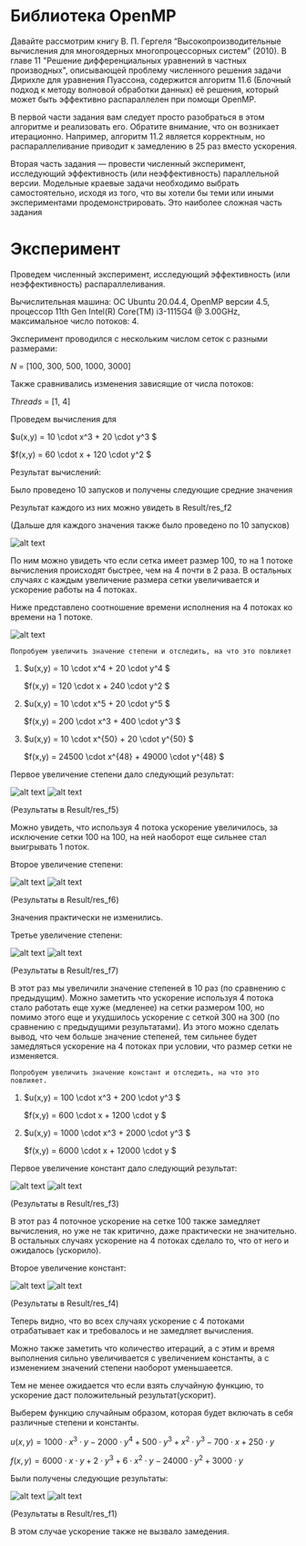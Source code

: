 # Библиотека OpenMP
Давайте рассмотрим книгу В. П. Гергеля “Высокопроизводительные вычисления для многоядерных многопроцессорных систем” (2010). В главе 11 "Решение дифференциальных уравнений в частных производных", описывающей проблему численного решения задачи Дирихле для уравнения Пуассона, содержится алгоритм 11.6 (Блочный подход к методу волновой обработки данных) её решения, который может быть эффективно распараллелен при помощи OpenMP.

В первой части задания вам следует просто разобраться в этом алгоритме и реализовать его. Обратите внимание, что он возникает итерационно. Например, алгоритм 11.2 является корректным, но распараллеливание приводит к замедлению в 25 раз вместо ускорения.

Вторая часть задания — провести численный эксперимент, исследующий эффективность (или неэффективность) параллельной версии. Модельные краевые задачи необходимо выбрать самостоятельно, исходя из того, что вы хотели бы теми или иными экспериментами продемонстрировать. Это наиболее сложная часть задания

# Эксперимент

Проведем численный эксперимент, исследующий эффективность (или неэффективность) распараллеливания.

Вычислительная машина: ОС Ubuntu 20.04.4, OpenMP версии 4.5, процессор 11th Gen Intel(R) Core(TM) i3-1115G4 @ 3.00GHz, максимальное число потоков: 4.

Эксперимент проводился с нескольким числом сеток с разными размерами:

$N$ = [100, 300, 500, 1000, 3000]

Также сравнивались изменения зависящие от числа потоков:

$Threads$ = [1, 4]

Проведем вычисления для 

$u(x,y) = 10 \cdot x^3 + 20 \cdot y^3 $

$f(x,y) = 60 \cdot x + 120 \cdot y^2 $

Результат вычислений:

Было проведено 10 запусков и получены следующие средние значения

Результат каждого из них можно увидеть в Result/res_f2

(Дальше для каждого значения также было проведено по 10 запусков)

    
![alt text](Result/res_f2/average_f2.png)

По ним можно увидеть что если сетка имеет размер 100, то на 1 потоке вычисления происходят быстрее, чем на 4 почти в 2 раза. В остальных случаях с каждым увеличение размера сетки увеличивается и ускорение работы на 4 потоках.

Ниже представлено соотношение времени исполнения на 4 потоках ко времени на 1 потоке.

![alt text](Result/res_f2/boost_f2.png)
    
    Попробуем увеличить значение степени и отследить, на что это повлияет

1)  $u(x,y) = 10 \cdot x^4 + 20 \cdot y^4 $

    $f(x,y) = 120 \cdot x + 240 \cdot y^2 $

2)  $u(x,y) = 10 \cdot x^5 + 20 \cdot y^5 $

    $f(x,y) = 200 \cdot x^3 + 400 \cdot y^3 $

3)  $u(x,y) = 10 \cdot x^{50} + 20 \cdot y^{50} $

    $f(x,y) = 24500 \cdot x^{48} + 49000 \cdot y^{48} $

Первое увеличение степени дало следующий результат:

![alt text](Result/res_f5/average_f5.png)
![alt text](Result/res_f5/boost_f5.png)

(Результаты в Result/res_f5)

Можно увидеть, что используя 4 потока ускорение увеличилось, за исключение сетки 100 на 100, на ней наоборот еще сильнее стал выигрывать 1 поток.

Второе увеличение степени:

![alt text](Result/res_f6/average_f6.png)
![alt text](Result/res_f6/boost_f6.png)

(Результаты в Result/res_f6)

Значения практически не изменились.

Третье увеличение степени:

![alt text](Result/res_f7/average_f7.png)
![alt text](Result/res_f7/boost_f7.png)

(Результаты в Result/res_f7)

В этот раз мы увеличили значение степеней в 10 раз (по сравнению с предыдущим). Можно заметить что ускорение используя 4 потока стало работать еще хуже (медленее) на сетки размером 100, но помимо этого еще и ухудшилось ускорение с сеткой 300 на 300 (по сравнению с предыдущими результатами). Из этого можно сделать вывод, что чем больше значение степеней, тем сильнее будет замедляться ускорение на 4 потоках при условии, что размер сетки не изменяется. 

    Попробуем увеличить значение констант и отследить, на что это повлияет.

1)  $u(x,y) = 100 \cdot x^3 + 200 \cdot y^3 $

    $f(x,y) = 600 \cdot x + 1200 \cdot y $

1)  $u(x,y) = 1000 \cdot x^3 + 2000 \cdot y^3 $

    $f(x,y) = 6000 \cdot x + 12000 \cdot y $

Первое увеличение констант дало следующий результат: 

![alt text](Result/res_f3/average_f3.png)
![alt text](Result/res_f3/boost_f3.png)

(Результаты в Result/res_f3)

В этот раз 4 поточное ускорение на сетке 100 также замедляет вычисления, но уже не так критично, даже практически не значительно. В остальных случаях ускорение на 4 потоках сделало то, что от него и ожидалось (ускорило).

Второе увеличение констант:

![alt text](Result/res_f4/average_f4.png)
![alt text](Result/res_f4/boost_f4.png)

(Результаты в Result/res_f4)

Теперь видно, что во всех случаях ускорение с 4 потоками отрабатывает как и требовалось и не замедляет вычисления.

Можно также заметить что количество итераций, а с этим и время выполнения сильно увеличивается с увеличением константы, а с изменением значений степени наоборот уменьшаеется.


Тем не менее ожидается что если взять случайную функцию, то ускорение даст положительный результат(ускорит).

Выберем функцию случайным образом, которая будет включать в себя различные степени и константы.

$u(x,y) = 1000 \cdot x^3 \cdot y - 2000 \cdot y^4 + 500 \cdot y^3 + x^2 \cdot y^3 - 700 \cdot x + 250 \cdot y$

$f(x,y) = 6000 \cdot x \cdot y + 2 \cdot y^3 + 6 \cdot x^2 \cdot y - 24000 \cdot y^2 + 3000 \cdot y$

Были получены следующие результаты: 

![alt text](Result/res_f1/average_f1.png)
![alt text](Result/res_f1/boost_f1.png)

(Результаты в Result/res_f1)

В этом случае ускорение также не вызвало замедения.
